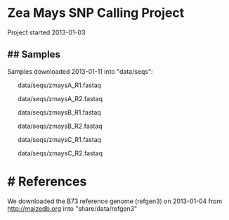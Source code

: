 # Zea Mays SNP Calling Project

Project started 2013-01-03



## ## Samples

Samples downloaded 2013-01-11 into "data/seqs":

      data/seqs/zmaysA_R1.fastaq

      data/seqs/zmaysA_R2.fastaq

      data/seqs/zmaysB_R1.fastaq

      data/seqs/zmaysB_R2.fastaq

      data/seqs/zmaysC_R1.fastaq

      data/seqs/zmaysC_R2.fastaq

# # References

We downloaded the B73 reference genome (refgen3) on 2013-01-04 from http://maizedb.org into "share/data/refgen3"
